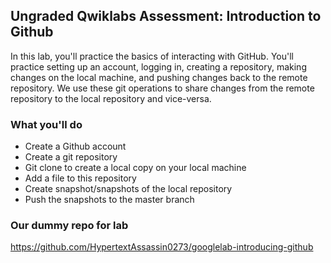 ## Ungraded Qwiklabs Assessment: Introduction to Github

In this lab, you'll practice the basics of interacting with GitHub. You'll practice setting up an account, logging in, creating a repository, making changes on the local machine, and pushing changes back to the remote repository. We use these git operations to share changes from the remote repository to the local repository and vice-versa.

### What you'll do

* Create a Github account
* Create a git repository
* Git clone to create a local copy on your local machine
* Add a file to this repository
* Create snapshot/snapshots of the local repository
* Push the snapshots to the master branch

### Our dummy repo for lab
https://github.com/HypertextAssassin0273/googlelab-introducing-github
